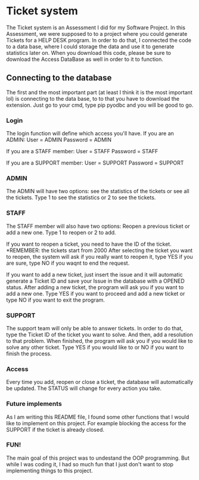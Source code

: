# Ticket system 

The Ticket system is an Assessment I did for my Software Project. In this Assessment, we were supposed to to a 
project where you could generate Tickets for a HELP DESK program. In order to do that, I connected the code to a data base, where I could storage the data and use it to generate statistics later on. When you download this code, please be sure to download the Access DataBase as well in order to it to function. 

## Connecting to the database 
The first and the most important part (at least I think it is the most important lol) is connecting to the data base, to to that you have to download the extension. Just go to your cmd, type pip pyodbc and you will be good to go. 

### Login   
The login function will define which access you'll have. 
If you are an ADMIN:
User = ADMIN
Password = ADMIN

If you are a STAFF member: 
User = STAFF
Password = STAFF

If you are a SUPPORT member: 
User = SUPPORT 
Password = SUPPORT


### ADMIN 
The ADMIN will have two options: see the statistics of the tickets or see all the tickets. 
Type 1 to see the statistics or 2 to see the tickets. 

### STAFF
The STAFF member will also have two options: Reopen a previous ticket or add a new one. 
Type 1 to reopen or 2 to add. 

If you want to reopen a ticket, you need to have the ID of the ticket. *REMEMBER: the tickets start from 2000
After selecting the ticket you want to reopen, the system will ask if you really want to reopen it, type 
YES if you are sure, type NO if you waqnt to end the request. 

If you want to add a new ticket, just insert the issue and it will automatic generate a Ticket ID and save your Issue in the database with a OPENED status. 
After adding a new ticket, the program will ask you if you want to add a new one. 
Type YES if you want to proceed and add a new ticket or type NO if you want to exit the program. 

### SUPPORT 
The support team will only be able to answer tickets. In order to do that, type the Ticket ID of the ticket you want to solve. 
And then, add a resolution to that problem. 
When finished, the program will ask you if you would like to solve any other ticket. 
Type YES if you would like to or NO if you want to finish the process. 

### Access
Every time you add, reopen or close a ticket, the database will automatically be updated. 
The STATUS will change for every action you take. 

### Future implements 
As I am writing this README file, I found some other functions that I would like to implement on this project. 
For example blocking the access for the SUPPORT if the ticket is already closed. 

### FUN! 
The main goal of this project was to undestand the OOP programming. But while I was coding it, I had so much fun that I just don't want to stop implementing things to this project. 